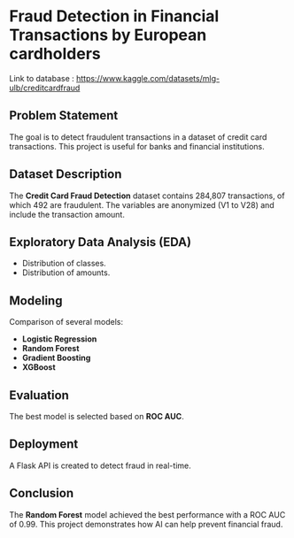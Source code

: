 # Fraud Detection in Financial Transactions by European cardholders
Link to database : https://www.kaggle.com/datasets/mlg-ulb/creditcardfraud

## Problem Statement
The goal is to detect fraudulent transactions in a dataset of credit card transactions. This project is useful for banks and financial institutions.

## Dataset Description
The **Credit Card Fraud Detection** dataset contains 284,807 transactions, of which 492 are fraudulent. The variables are anonymized (V1 to V28) and include the transaction amount.

## Exploratory Data Analysis (EDA)
- Distribution of classes.
- Distribution of amounts.

## Modeling
Comparison of several models:
- **Logistic Regression**
- **Random Forest**
- **Gradient Boosting**
- **XGBoost**

## Evaluation
The best model is selected based on **ROC AUC**.

## Deployment
A Flask API is created to detect fraud in real-time.

## Conclusion
The **Random Forest** model achieved the best performance with a ROC AUC of 0.99. This project demonstrates how AI can help prevent financial fraud.
